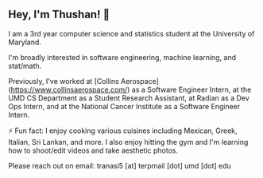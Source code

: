 ## Hey, I'm Thushan! 👋

<!--
**thushanr32/thushanr32** is a ✨ _special_ ✨ repository because its `README.md` (this file) appears on your GitHub profile.

Here are some ideas to get you started:

- 🔭 I’m currently working on ...
- 🌱 I’m currently learning ...
- 👯 I’m looking to collaborate on ...
- 🤔 I’m looking for help with ...
- 💬 Ask me about ...
- 📫 How to reach me: ...
- 😄 Pronouns: ...
- ⚡ Fun fact: ...
-->

I am a 3rd year computer science and statistics student at the University of Maryland.

I'm broadly interested in software engineering, machine learning, and stat/math.

Previously, I've worked at [Collins Aerospace] (https://www.collinsaerospace.com/) as a Software Engineer Intern, at the UMD CS Department as a Student Research Assistant, at Radian as a Dev Ops Intern, and at the National Cancer Institute as a Software Engineer Intern.

⚡ Fun fact: I enjoy cooking various cuisines including Mexican, Greek, Italian, Sri Lankan, and more. I also enjoy hitting the gym and I'm learning how to shoot/edit videos and take aesthetic photos.

Please reach out on email: tranasi5 [at] terpmail [dot] umd [dot] edu

